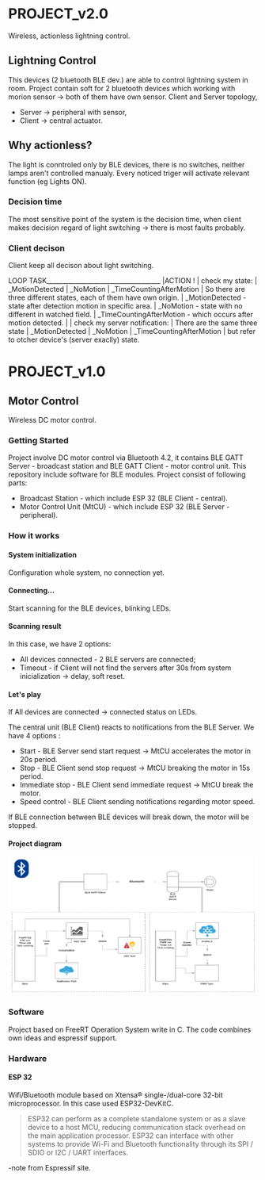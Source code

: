 # PROJECT_v2.0

Wireless, actionless lightning control.

## Lightning Control

This devices (2 bluetooth BLE dev.) are able to control lightning system in room. 
Project contain soft for 2 bluetooth devices which working with morion sensor -> both of them have own sensor.
Client and Server topology, 
* Server -> peripheral with sensor, 
* Client -> central actuator.  

## Why actionless?

The light is conntroled only by BLE devices, there is no switches, neither lamps aren't controlled manualy. Every noticed triger will activate relevant function (eg Lights ON).

### Decision time 

The most sensitive point of the system is the decision time, when client makes decision regard of light switching -> there is most faults probably.

### Client decison

Client keep all decison about light switching.

LOOP TASK____________________________________
|ACTION ! 
|	check my state:
|	_MotionDetected
|	_NoMotion
|	_TimeCountingAfterMotion
|	So there are three different states, each of them have own origin.
|	_MotionDetected - state after detection motion in specific area.
|	_NoMotion - state with no different in watched field.
|	_TimeCountingAfterMotion - which occurs after motion detected.
|
|	check my server notification: 
|	There are the same three state
|	_MotionDetected
|	_NoMotion
|	_TimeCountingAfterMotion
|	but refer to otcher device's (server exaclly) state.


# PROJECT_v1.0
## Motor Control 

Wireless DC motor control.

### Getting Started

Project involve DC motor control via Bluetooth 4.2, it contains BLE GATT Server - broadcast station and BLE GATT Client - motor control unit. This repository include software for 
BLE modules. Project consist of following parts:

* Broadcast Station - which include ESP 32 (BLE Client - central). 
* Motor Control Unit (MtCU) - which include ESP 32 (BLE Server - peripheral).

### How it works
#### System initialization 

Configuration whole system, no connection yet. 

#### Connecting...

Start scanning for the BLE devices, blinking LEDs.

#### Scanning result

In this case, we have 2 options:

* All devices connected - 2 BLE servers are connected;
* Timeout - if Client will not find the servers after 30s from system inicialization -> delay, soft reset.

#### Let's play

If All devices are connected -> connected status on LEDs.

The central unit (BLE Client) reacts to notifications from the BLE Server. We have 4 options :

* Start - BLE Server send start request -> MtCU accelerates the motor in 20s period.
* Stop - BLE Client send stop request -> MtCU breaking the motor in 15s period.
* Immediate stop - BLE Client send immediate request -> MtCU break the motor.
* Speed control - BLE Client sending notifications regarding motor speed.

If BLE connection between BLE devices will break down, the motor will be stopped.

#### Project diagram

![](docImg/proj.jpg)

### Software

Project based on FreeRT Operation System write in C. The code combines own ideas and espressif support.

### Hardware

#### ESP 32

Wifi/Bluetooth module based on Xtensa® single-/dual-core 32-bit microprocessor. In this case used ESP32-DevKitC.

>ESP32 can perform as a complete standalone system or as a slave device to a host MCU, 
>reducing communication stack overhead on the main application processor. 
>ESP32 can interface with other systems to provide Wi-Fi and Bluetooth functionality 
>through its SPI / SDIO or I2C / UART interfaces.

-note from Espressif site.


